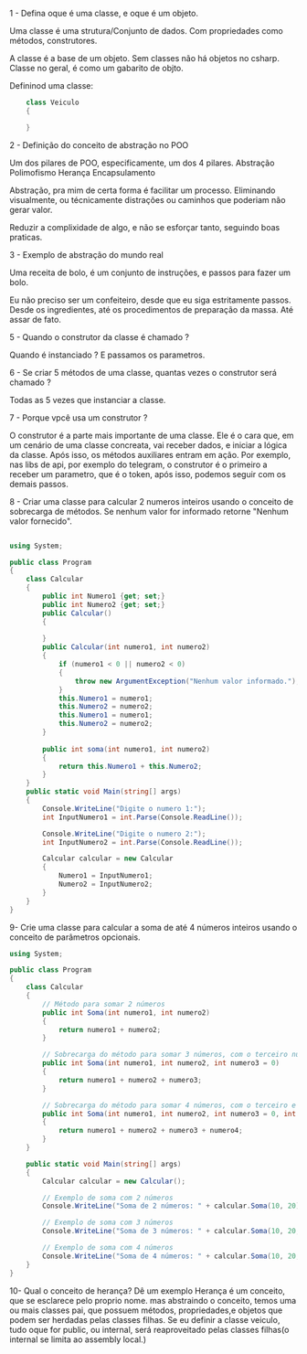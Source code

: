 1 - Defina oque é uma classe, e oque é um objeto.

Uma classe é uma strutura/Conjunto de dados. Com propriedades como métodos, construtores.

A classe é a base de um objeto. Sem classes não há objetos no csharp. Classe no geral, é como um gabarito de objto.


Defininod uma classe:
```csharp
    class Veiculo 
    {

    }
```


2 - Definição do conceito de abstração no POO

Um dos pilares de POO, especificamente, um dos 4 pilares.
  Abstração
  Polimofismo
  Herança
  Encapsulamento

Abstração, pra mim de certa forma é facilitar um processo. Eliminando visualmente, ou técnicamente distrações ou caminhos que poderiam não gerar valor. 

Reduzir a complixidade de algo, e não se esforçar tanto, seguindo boas praticas.

3 - Exemplo de abstração do mundo real

Uma receita de bolo, é um conjunto de instruções, e passos para fazer um bolo. 

Eu não preciso ser um confeiteiro, desde que eu siga estritamente passos. Desde os ingredientes, até os procedimentos de preparação da massa. Até assar de fato.


5 - Quando o construtor da classe é chamado ?

Quando é instanciado ? E passamos os parametros.


6 - Se criar 5 métodos de uma classe, quantas vezes o construtor será chamado ?

Todas as 5 vezes que instanciar a classe.

7 - Porque vpcê usa um construtor ?

O construtor é a parte mais importante de uma classe. Ele é o cara que, em um cenário de uma classe concreata, vai receber dados, e iniciar a lógica da classe. Após isso, os métodos auxiliares entram em ação. Por exemplo, nas libs de api, por exemplo do telegram, o construtor é o primeiro a receber um parametro, que é o token, após isso, podemos seguir com os demais passos.

8 - Criar uma classe para calcular 2 numeros inteiros usando o conceito de sobrecarga de métodos. Se nenhum valor for informado retorne "Nenhum valor fornecido".


```csharp

using System;

public class Program
{
    class Calcular
    {
        public int Numero1 {get; set;}
        public int Numero2 {get; set;}
        public Calcular()
        {
    
        }
        public Calcular(int numero1, int numero2)
        {
            if (numero1 < 0 || numero2 < 0)
            {
                throw new ArgumentException("Nenhum valor informado.");
            }
            this.Numero1 = numero1;
            this.Numero2 = numero2;
            this.Numero1 = numero1;
            this.Numero2 = numero2;
        }
        
        public int soma(int numero1, int numero2)
        {
            return this.Numero1 + this.Numero2;
        }
    }
    public static void Main(string[] args)
    {
        Console.WriteLine("Digite o numero 1:");
        int InputNumero1 = int.Parse(Console.ReadLine());

        Console.WriteLine("Digite o numero 2:");
        int InputNumero2 = int.Parse(Console.ReadLine());

        Calcular calcular = new Calcular
        {
            Numero1 = InputNumero1;
            Numero2 = InputNumero2;
        }
    }
}
```

9- Crie uma classe para calcular a soma de até 4 números inteiros usando o conceito de
parâmetros opcionais.
```csharp
using System;

public class Program
{
    class Calcular
    {
        // Método para somar 2 números
        public int Soma(int numero1, int numero2)
        {
            return numero1 + numero2;
        }

        // Sobrecarga do método para somar 3 números, com o terceiro número opcional
        public int Soma(int numero1, int numero2, int numero3 = 0)
        {
            return numero1 + numero2 + numero3;
        }

        // Sobrecarga do método para somar 4 números, com o terceiro e o quarto número opcionais
        public int Soma(int numero1, int numero2, int numero3 = 0, int numero4 = 0)
        {
            return numero1 + numero2 + numero3 + numero4;
        }
    }

    public static void Main(string[] args)
    {
        Calcular calcular = new Calcular();

        // Exemplo de soma com 2 números
        Console.WriteLine("Soma de 2 números: " + calcular.Soma(10, 20));

        // Exemplo de soma com 3 números
        Console.WriteLine("Soma de 3 números: " + calcular.Soma(10, 20, 30));

        // Exemplo de soma com 4 números
        Console.WriteLine("Soma de 4 números: " + calcular.Soma(10, 20, 30, 40));
    }
}


```



10- Qual o conceito de herança? Dê um exemplo
Herança é um conceito, que se esclarece pelo proprio nome. mas abstraindo o conceito, temos uma ou mais classes pai, que possuem métodos, propriedades,e objetos que podem ser herdadas pelas classes filhas. Se eu definir a classe veiculo, tudo oque for public, ou internal, será reaproveitado pelas classes filhas(o internal se limita ao assembly local.)
